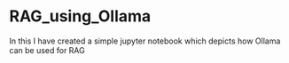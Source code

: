 # RAG_using_Ollama
In this I have created a simple  jupyter notebook which depicts how Ollama can be used for RAG
